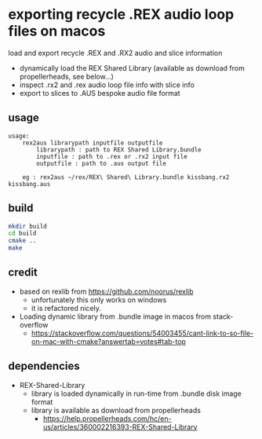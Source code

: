 # exporting recycle .REX audio loop files on macos

load and export recycle .REX and .RX2 audio and slice information
* dynamically load the REX Shared Library (available as download from propellerheads, see below...) 
* inspect .rx2 and .rex audio loop file info with slice info
* export to slices to .AUS bespoke audio file format

## usage
```
usage:
	rex2aus librarypath inputfile outputfile
		librarypath : path to REX Shared Library.bundle
		inputfile : path to .rex or .rx2 input file 
		outputfile : path to .aus output file 

	eg : rex2aus ~/rex/REX\ Shared\ Library.bundle kissbang.rx2 kissbang.aus
```

## build
``` bash
mkdir build
cd build
cmake ..
make
```

## credit
* based on rexlib from https://github.com/noorus/rexlib 
  * unfortunately this only works on windows 
  * it is refactored nicely. 
* Loading dynamic library from .bundle image in macos from stack-overflow
  * https://stackoverflow.com/questions/54003455/cant-link-to-so-file-on-mac-with-cmake?answertab=votes#tab-top

## dependencies
* REX-Shared-Library
  * library is loaded dynamically in run-time from .bundle disk image format
  * library is available as download from propellerheads
    * https://help.propellerheads.com/hc/en-us/articles/360002216393-REX-Shared-Library
